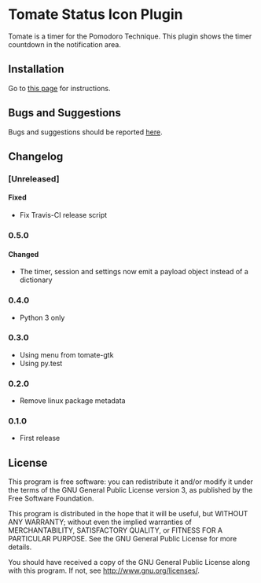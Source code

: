 Tomate Status Icon Plugin
=========================

Tomate is a timer for the Pomodoro Technique.
This plugin shows the timer countdown in the notification area.

Installation
------------

Go to [this page](https://github.com/eliostvs/tomate-gtk) for instructions.

Bugs and Suggestions
--------------------

Bugs and suggestions should be reported [here](https://github.com/eliostvs/tomate-statusicon-plugin/issues).

Changelog
---------

### [Unreleased]

#### Fixed

- Fix Travis-CI release script

### 0.5.0

#### Changed

- The timer, session and settings now emit a payload object instead of a dictionary

### 0.4.0

- Python 3 only

### 0.3.0

- Using menu from tomate-gtk
- Using py.test

### 0.2.0

- Remove linux package metadata

### 0.1.0

- First release

License
-------

This program is free software: you can redistribute it and/or modify it
under the terms of the GNU General Public License version 3, as published
by the Free Software Foundation.

This program is distributed in the hope that it will be useful, but
WITHOUT ANY WARRANTY; without even the implied warranties of
MERCHANTABILITY, SATISFACTORY QUALITY, or FITNESS FOR A PARTICULAR
PURPOSE.  See the GNU General Public License for more details.

You should have received a copy of the GNU General Public License along
with this program.  If not, see <http://www.gnu.org/licenses/>.
